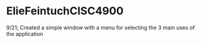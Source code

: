 # ElieFeintuchCISC4900

9/21; Created a simple window with a menu for selecting the 3 main uses of the application
